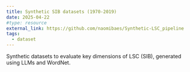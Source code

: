 ```yaml
---
title: Synthetic SIB datasets (1970-2019)
date: 2025-04-22
#type: resource
external_link: https://github.com/naomibaes/Synthetic-LSC_pipeline
tags:
  - dataset
---
```


Synthetic datasets to evaluate key dimensions of LSC (SIB), generated using LLMs and WordNet. 

<!--more-->
